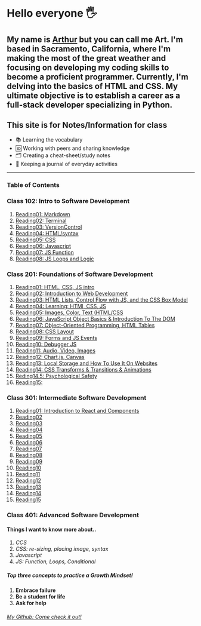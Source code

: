 # Hello everyone 🖐️

My name is [Arthur](https://arthurbfrancisco.github.io/reading-notes/) 
but you can call me Art. I'm based in Sacramento, California, where I'm making the most of the great weather and focusing on developing my coding skills to become a proficient programmer. Currently, I'm delving into the basics of HTML and CSS. My ultimate objective is to establish a career as a full-stack developer specializing in Python.
---

## **This site is for Notes/Information for class**

- 📚 Learning the vocabulary
- 🆔 Working with peers and sharing knowledge
- 🗂 ️Creating a cheat-sheet/study notes
- 📓 Keeping a journal of everyday activities

---

### **Table of Contents**

### Class 102: Intro to Software Development

1. [Reading01: Markdown](class102d50/read01.md)
2. [Reading02: Terminal](class102d50/read02.md)
3. [Reading03: VersionControl](class102d50/read03.md)
4. [Reading04: HTML/syntax](class102d50/read04.md)
5. [Reading05: CSS](class102d50/read05.md)
6. [Reading06: Javascript](class102d50/read06.md)
7. [Reading07: JS Function](class102d50/read07.md)
8. [Reading08: JS Loops and Logic](class102d50/read08.md)

### Class 201: Foundations of Software Development

1. [Reading01: HTML, CSS, JS intro](class201/class01.md)
2. [Reading02: Introduction to Web Development](class201/class02.md)
3. [Reading03: HTML Lists, Control Flow with JS, and the CSS Box Model](class201/class03.md)
4. [Reading04: Learning: HTMl, CSS, JS](class201/class04.md)
5. [Reading05: Images, Color, Text (HTML/CSS](class201/class05.md)
6. [Reading06: JavaScript Object Basics & Introduction To The DOM](class201/class06.md)
7. [Reading07: Object-Oriented Programming, HTML Tables](class201/class07.md)
8. [Reading08: CSS Layout](class201/class08.md)
9. [Reading09: Forms and JS Events](class201/class09.md)
10. [Reading10: Debugger JS](class201/class10.md)
11. [Reading11: Audio, Video, Images](class201/class11.md)
12. [Reading12: Chart.js, Canvas](class201/class12.md)
13. [Reading13: Local Storage and How To Use It On Websites](class201/class13.md)
14. [Reading14: CSS Transforms & Transitions & Animations](class201/class14.md)
14. [Reding14.5: Psychological Safety](class201/class14.5.md)
15. [Reading15:](class201/class15.md)

### Class 301: Intermediate Software Development

1. [Reading01: Introduction to React and Components](class301/class01.md)
2. [Reading02]()
3. [Reading03]()
4. [Reading04]()
5. [Reading05]()
6. [Reading06]()
7. [Reading07]()
8. [Reading08]()
9. [Reading09]()
10. [Reading10]()
11. [Reading11]()
12. [Reading12]()
13. [Reading13]()
14. [Reading14]()
15. [Reading15]()
### Class 401: Advanced Software Development

#### **Things I want to know more about..**

1. _CCS_
2. _CSS: re-sizing, placing image, syntax_
3. _Javascript_
4. _JS: Function, Loops, Conditional_

##### Top three concepts to practice a Growth Mindset!

   1. **Embrace failure**
   2. **Be a student for life**
   3. **Ask for help**


###### [My Github: Come check it out!](https://github.com/arthurbfrancisco)
